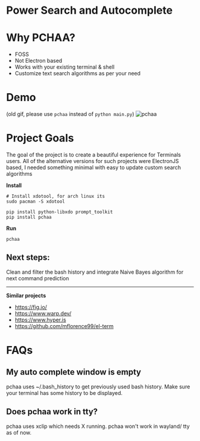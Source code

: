 # Power Search and Autocomplete


# Why PCHAA?
- FOSS
- Not Electron based
- Works with your existing terminal & shell
- Customize text search algorithms as per your need

# Demo

(old gif, please use `pchaa` instead of `python main.py`)
![pchaa](https://user-images.githubusercontent.com/6279035/177213296-1e8af323-fd62-4f1b-a8c5-89e2e99d6701.gif)

# Project Goals

The goal of the project is to create a beautiful experience for Terminals users. All of the alternative versions for such projects were ElectronJS based, I needed something minimal with easy to update custom search algorithms

**Install**
```
# Install xdotool, for arch linux its
sudo pacman -S xdotool

pip install python-libxdo prompt_toolkit 
pip install pchaa
```

**Run**
```
pchaa
```

## Next steps:

Clean and filter the bash history and integrate Naive Bayes algorithm for next command prediction

--- 

**Similar projects**

- https://fig.io/
- https://www.warp.dev/
- https://www.hyper.is
- https://github.com/mflorence99/el-term


# FAQs
## My auto complete window is empty
pchaa uses ~/.bash_history to get previously used bash history. Make sure your terminal has some history to be displayed.

## Does pchaa work in tty?
pchaa uses xclip which needs X running. pchaa won't work in wayland/ tty as of now.
